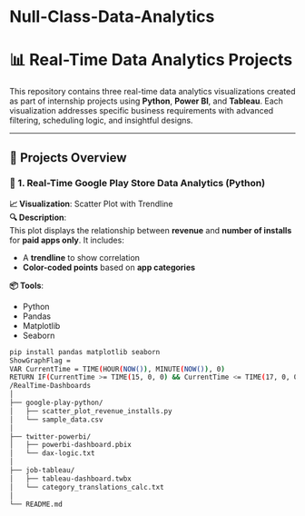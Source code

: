 # Null-Class-Data-Analytics
# 📊 Real-Time Data Analytics Projects

This repository contains three real-time data analytics visualizations created as part of internship projects using **Python**, **Power BI**, and **Tableau**. Each visualization addresses specific business requirements with advanced filtering, scheduling logic, and insightful designs.

---

## 🔧 Projects Overview

### 🚀 1. Real-Time Google Play Store Data Analytics (Python)

**📈 Visualization**: Scatter Plot with Trendline  
**🔍 Description**:  
This plot displays the relationship between **revenue** and **number of installs** for **paid apps only**. It includes:
- A **trendline** to show correlation
- **Color-coded points** based on **app categories**

**📦 Tools**:  
- Python  
- Pandas  
- Matplotlib  
- Seaborn

```bash
pip install pandas matplotlib seaborn
ShowGraphFlag = 
VAR CurrentTime = TIME(HOUR(NOW()), MINUTE(NOW()), 0)
RETURN IF(CurrentTime >= TIME(15, 0, 0) && CurrentTime <= TIME(17, 0, 0), 1, 0)
/RealTime-Dashboards
│
├── google-play-python/
│   ├── scatter_plot_revenue_installs.py
│   └── sample_data.csv
│
├── twitter-powerbi/
│   ├── powerbi-dashboard.pbix
│   └── dax-logic.txt
│
├── job-tableau/
│   ├── tableau-dashboard.twbx
│   └── category_translations_calc.txt
│
└── README.md
